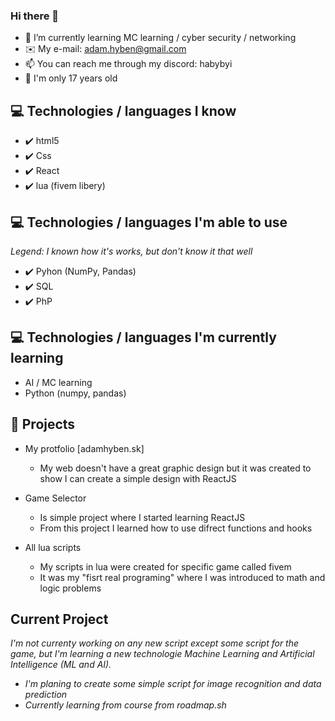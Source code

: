 ### Hi there 👋
- 🌱 I’m currently learning MC learning / cyber security / networking
- ✉️ My e-mail: adam.hyben@gmail.com 
- 📫 You can reach me through my discord: habybyi
- 👤 I'm only 17 years old

## 💻 Technologies / languages I know
- ✔️ html5
- ✔️ Css 
- ✔️ React
- ✔️ lua (fivem libery)

## 💻 Technologies / languages I'm able to use
*Legend: I known how it's works, but don't know it that well*

- ✔️ Pyhon (NumPy, Pandas)
- ✔️ SQL
- ✔️ PhP


## 💻 Technologies / languages I'm currently learning 
- AI / MC learning
- Python (numpy, pandas)

## 🦾 Projects
- My protfolio [adamhyben.sk]
    - My web doesn't have a great graphic design  but it was created to show I can create a simple design with ReactJS
 
- Game Selector
    - Is simple project where I started learning ReactJS
    - From this project I learned how to use difrect functions and hooks

- All lua scripts
    - My scripts in lua were created for specific game called fivem
    - It was my "fisrt real programing" where I was introduced to math and logic problems

 
## Current Project
*I'm not currenty working on any new script except some script for the game, but I'm learning*
*a new technologie Machine Learning and Artificial Intelligence (ML and AI).*

- *I'm planing to create some simple script for image recognition and data prediction*
- *Currently learning from course from roadmap.sh*
